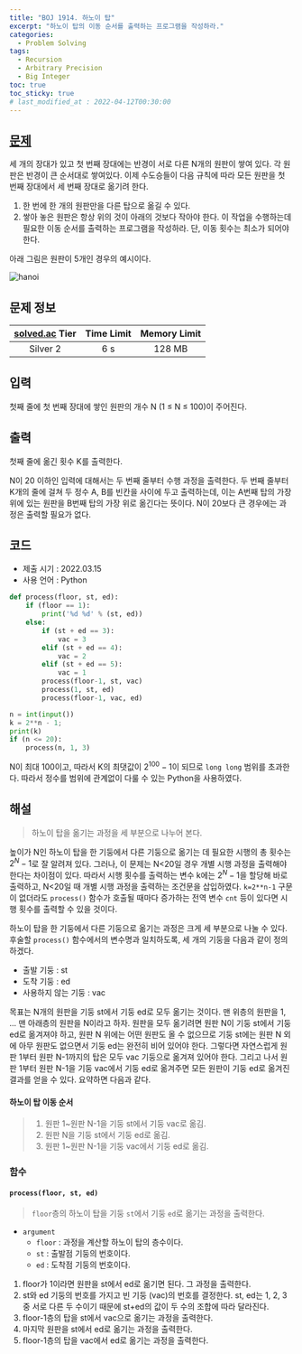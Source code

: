 ```yaml
---
title: "BOJ 1914. 하노이 탑"
excerpt: "하노이 탑의 이동 순서를 출력하는 프로그램을 작성하라."
categories: 
  - Problem Solving
tags:
  - Recursion
  - Arbitrary Precision
  - Big Integer
toc: true
toc_sticky: true
# last_modified_at : 2022-04-12T00:30:00
---
```


## [문제](https://www.acmicpc.net/problem/1914)
세 개의 장대가 있고 첫 번째 장대에는 반경이 서로 다른 N개의 원판이 쌓여 있다. 각 원판은 반경이 큰 순서대로 쌓여있다. 이제 수도승들이 다음 규칙에 따라 모든 원판을 첫 번째 장대에서 세 번째 장대로 옮기려 한다.

1. 한 번에 한 개의 원판만을 다른 탑으로 옮길 수 있다.
2. 쌓아 놓은 원판은 항상 위의 것이 아래의 것보다 작아야 한다.
이 작업을 수행하는데 필요한 이동 순서를 출력하는 프로그램을 작성하라. 단, 이동 횟수는 최소가 되어야 한다.

아래 그림은 원판이 5개인 경우의 예시이다.

![hanoi](https://onlinejudgeimages.s3-ap-northeast-1.amazonaws.com/problem/11729/hanoi.png)

## 문제 정보 

| [solved.ac](https://solved.ac) Tier | Time Limit | Memory Limit |
|:-----------------------------------:|:----------:|:------------:|
| Silver 2                            | 6 s        | 128 MB       |

## 입력
첫째 줄에 첫 번째 장대에 쌓인 원판의 개수 N (1 ≤ N ≤ 100)이 주어진다.

## 출력
첫째 줄에 옮긴 횟수 K를 출력한다.


N이 20 이하인 입력에 대해서는 두 번째 줄부터 수행 과정을 출력한다. 두 번째 줄부터 K개의 줄에 걸쳐 두 정수 A, B를 빈칸을 사이에 두고 출력하는데, 이는 A번째 탑의 가장 위에 있는 원판을 B번째 탑의 가장 위로 옮긴다는 뜻이다. N이 20보다 큰 경우에는 과정은 출력할 필요가 없다.

## 코드
- 제출 시기 : 2022.03.15
- 사용 언어 : Python

```python
def process(floor, st, ed):
    if (floor == 1):
        print('%d %d' % (st, ed))
    else:
        if (st + ed == 3):
            vac = 3
        elif (st + ed == 4):
            vac = 2
        elif (st + ed == 5):
            vac = 1
        process(floor-1, st, vac)
        process(1, st, ed)
        process(floor-1, vac, ed)

n = int(input())
k = 2**n - 1;
print(k)
if (n <= 20):
    process(n, 1, 3)
```

N이 최대 100이고, 따라서 K의 최댓값이 $2^{100}-1$이 되므로 ``long long`` 범위를 초과한다. 따라서 정수를 범위에 관계없이 다룰 수 있는 Python을 사용하였다.



## 해설
> 하노이 탑을 옮기는 과정을 세 부분으로 나누어 본다.


높이가 N인 하노이 탑을 한 기둥에서 다른 기둥으로 옮기는 데 필요한 시행의 총 횟수는 $2^N-1$로 잘 알려져 있다. 그러나, 이 문제는 N<20일 경우 개별 시행 과정을 출력해야 한다는 차이점이 있다. 따라서 시행 횟수를 출력하는 변수 k에는 $2^N-1$을 할당해 바로 출력하고, N<20일 때 개별 시행 과정을 출력하는 조건문을 삽입하였다. ``k=2**n-1`` 구문이 없더라도 ``process()`` 함수가 호출될 때마다 증가하는 전역 변수 ``cnt`` 등이 있다면 시행 횟수를 출력할 수 있을 것이다.


하노이 탑을 한 기둥에서 다른 기둥으로 옮기는 과정은 크게 세 부분으로 나눌 수 있다. 후술할 ``process()`` 함수에서의 변수명과 일치하도록, 세 개의 기둥을 다음과 같이 정의하겠다.

- 출발 기둥 : st
- 도착 기둥 : ed
- 사용하지 않는 기둥 : vac

목표는 N개의 원판을 기둥 st에서 기둥 ed로 모두 옮기는 것이다. 맨 위층의 원판을 1, ... 맨 아래층의 원판을 N이라고 하자. 원판을 모두 옮기려면 원판 N이 기둥 st에서 기둥 ed로 옮겨져야 하고, 원판 N 위에는 어떤 원판도 올 수 없으므로 기둥 st에는 원판 N 외에 아무 원판도 없으면서 기둥 ed는 완전히 비어 있어야 한다. 그렇다면 자연스럽게 원판 1부터 원판 N-1까지의 탑은 모두 vac 기둥으로 옮겨져 있어야 한다. 그리고 나서 원판 1부터 원판 N-1을 기둥 vac에서 기둥 ed로 옮겨주면 모든 원판이 기둥 ed로 옮겨진 결과를 얻을 수 있다. 요약하면 다음과 같다.

#### 하노이 탑 이동 순서
>1. 원판 1~원판 N-1을 기둥 st에서 기둥 vac로 옮김.
>2. 원판 N을 기둥 st에서 기둥 ed로 옮김.
>3. 원판 1~원판 N-1을 기둥 vac에서 기둥 ed로 옮김.


### 함수
####  ``process(floor, st, ed)``
> ``floor``층의 하노이 탑을 기둥 ``st``에서 기둥 ``ed``로 옮기는 과정을 출력한다.

- ``argument``
    - ``floor`` : 과정을 계산할 하노이 탑의 층수이다.
    - ``st`` : 출발점 기둥의 번호이다.
    - ``ed`` : 도착점 기둥의 번호이다.

1. floor가 1이라면 원판을 st에서 ed로 옮기면 된다. 그 과정을 출력한다.
2. st와 ed 기둥의 번호를 가지고 빈 기둥 (vac)의 번호를 결정한다. st, ed는 1, 2, 3 중 서로 다른 두 수이기 때문에 st+ed의 값이 두 수의 조합에 따라 달라진다.
3. floor-1층의 탑을 st에서 vac으로 옮기는 과정을 출력한다.
4. 마지막 원판을 st에서 ed로 옮기는 과정을 출력한다.
5. floor-1층의 탑을 vac에서 ed로 옮기는 과정을 출력한다.
